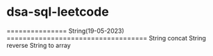 # dsa-sql-leetcode

=============== String(19-05-2023) ===================================
String concat
String reverse
String to array